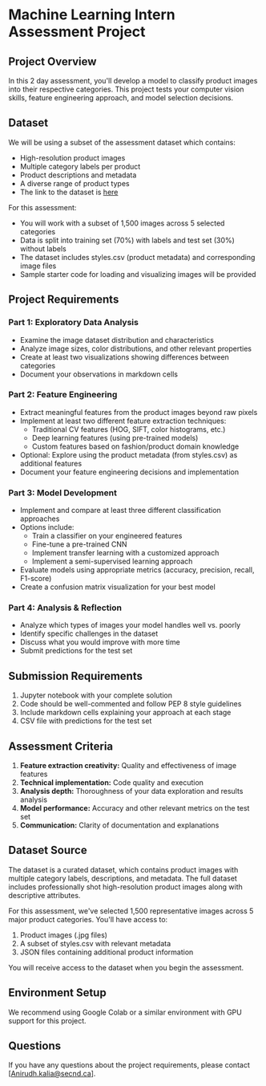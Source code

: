 # Machine Learning Intern Assessment Project

## Project Overview
In this 2 day assessment, you'll develop a model to classify product images into their respective categories. This project tests your computer vision skills, feature engineering approach, and model selection decisions.

## Dataset
We will be using a subset of the assessment dataset which contains:
- High-resolution product images 
- Multiple category labels per product
- Product descriptions and metadata
- A diverse range of product types
- The link to the dataset is [here](https://drive.google.com/file/d/1vWl0jXYcxNcNvSBNp8-53aJQkJE-3-fe/view?usp=sharing)

For this assessment:
- You will work with a subset of 1,500 images across 5 selected categories
- Data is split into training set (70%) with labels and test set (30%) without labels
- The dataset includes styles.csv (product metadata) and corresponding image files
- Sample starter code for loading and visualizing images will be provided

## Project Requirements

### Part 1: Exploratory Data Analysis 
- Examine the image dataset distribution and characteristics
- Analyze image sizes, color distributions, and other relevant properties
- Create at least two visualizations showing differences between categories
- Document your observations in markdown cells

### Part 2: Feature Engineering 
- Extract meaningful features from the product images beyond raw pixels
- Implement at least two different feature extraction techniques:
  * Traditional CV features (HOG, SIFT, color histograms, etc.)
  * Deep learning features (using pre-trained models)
  * Custom features based on fashion/product domain knowledge
- Optional: Explore using the product metadata (from styles.csv) as additional features
- Document your feature engineering decisions and implementation

### Part 3: Model Development
- Implement and compare at least three different classification approaches
- Options include:
  * Train a classifier on your engineered features
  * Fine-tune a pre-trained CNN
  * Implement transfer learning with a customized approach
  * Implement a semi-supervised learning approach
- Evaluate models using appropriate metrics (accuracy, precision, recall, F1-score)
- Create a confusion matrix visualization for your best model

### Part 4: Analysis & Reflection 
- Analyze which types of images your model handles well vs. poorly
- Identify specific challenges in the dataset
- Discuss what you would improve with more time
- Submit predictions for the test set

## Submission Requirements
1. Jupyter notebook with your complete solution
2. Code should be well-commented and follow PEP 8 style guidelines
3. Include markdown cells explaining your approach at each stage
4. CSV file with predictions for the test set

## Assessment Criteria
1. **Feature extraction creativity:** Quality and effectiveness of image features
2. **Technical implementation:** Code quality and execution
3. **Analysis depth:** Thoroughness of your data exploration and results analysis
4. **Model performance:** Accuracy and other relevant metrics on the test set
5. **Communication:** Clarity of documentation and explanations

## Dataset Source
The dataset is a curated dataset, which contains product images with multiple category labels, descriptions, and metadata. The full dataset includes professionally shot high-resolution product images along with descriptive attributes.

For this assessment, we've selected 1,500 representative images across 5 major product categories. You'll have access to:
1. Product images (.jpg files)
2. A subset of styles.csv with relevant metadata
3. JSON files containing additional product information

You will receive access to the dataset when you begin the assessment.

## Environment Setup
We recommend using Google Colab or a similar environment with GPU support for this project.

## Questions
If you have any questions about the project requirements, please contact [Anirudh.kalia@secnd.ca].
